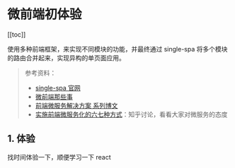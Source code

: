 # 微前端初体验
<div class="diy-menu">

[[toc]]

</div>

使用多种前端框架，来实现不同模块的功能，并最终通过 single-spa 将多个模块的路由合并起来，实现异构的单页面应用。

> 参考资料：
> - [single-spa 官网](https://zh-hans.single-spa.js.org/)
> - [微前端那些事](https://microfrontends.cn/)
> - [前端微服务解决方案 系列博文](https://alili.tech/archive/5ff0b366/)
> - [实施前端微服务化的六七种方式](https://zhuanlan.zhihu.com/p/39102712)：知乎讨论，看看大家对微服务的态度

## 1. 体验
找时间体验一下，顺便学习一下 react
